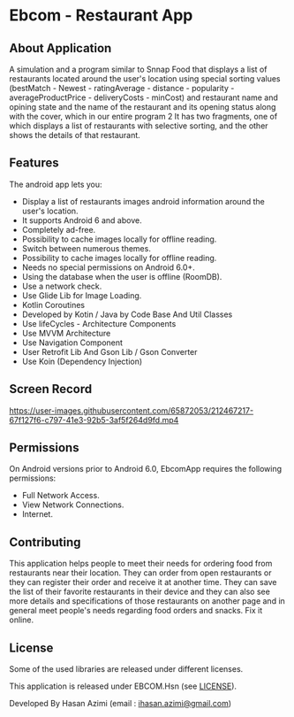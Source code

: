 # Ebcom - Restaurant App
## About Application
A simulation and a program similar to Snnap Food that displays a list of restaurants located around the user's location using special sorting values (bestMatch - Newest - ratingAverage - distance - popularity - averageProductPrice - deliveryCosts - minCost) and restaurant name and opining state and the name of the restaurant and its opening status along with the cover, which in our entire program 2 It has two fragments, one of which displays a list of restaurants with selective sorting, and the other shows the details of that restaurant.

## Features

The android app lets you:
- Display a list of restaurants images android information around the user's location.
- It supports Android 6 and above.
- Completely ad-free.
- Possibility to cache images locally for offline reading.
- Switch between numerous themes.
- Possibility to cache images locally for offline reading.
- Needs no special permissions on Android 6.0+.
- Using the database when the user is offline (RoomDB).
- Use a network check.
- Use Glide Lib for Image Loading.
- Kotlin Coroutines
- Developed by Kotin / Java by Code Base And Util Classes
- Use lifeCycles - Architecture Components
- Use MVVM Architecture
- Use Navigation Component
- User Retrofit Lib And Gson Lib / Gson Converter
- Use Koin (Dependency Injection)

## Screen Record


https://user-images.githubusercontent.com/65872053/212467217-67f127f6-c797-41e3-92b5-3af5f264d9fd.mp4

## Permissions

On Android versions prior to Android 6.0, EbcomApp requires the following permissions:
- Full Network Access.
- View Network Connections.
- Internet.

## Contributing
This application helps people to meet their needs for ordering food from restaurants near their location.
They can order from open restaurants or they can register their order and receive it at another time.
They can save the list of their favorite restaurants in their device and they can also see more details and specifications of those restaurants on another page and in general meet people's needs regarding food orders and snacks. Fix it online.

## License
Some of the used libraries are released under different licenses. 

This application is released under EBCOM.Hsn (see [LICENSE](LICENSE)). 

Developed By Hasan Azimi (email : ihasan.azimi@gmail.com)
